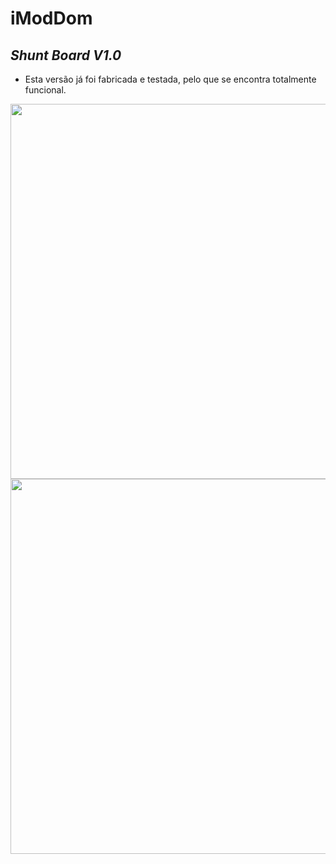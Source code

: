# iModDom
## *Shunt Board V1.0*
- Esta versão já foi fabricada e testada, pelo que se encontra totalmente funcional.
<img src="https://user-images.githubusercontent.com/75946345/122369165-de14b180-cf55-11eb-9aa9-1501b81d5d55.jpg" width="600" >
<img src="https://user-images.githubusercontent.com/75946345/122369176-df45de80-cf55-11eb-8e75-09ed550ab87a.png" width="600" >
